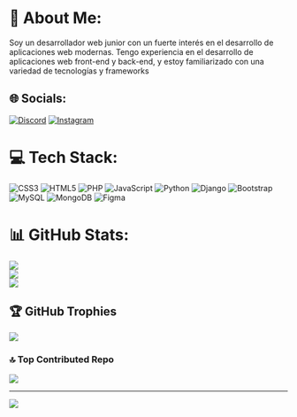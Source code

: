 # 💫 About Me:
Soy un desarrollador web junior con un fuerte interés en el desarrollo de aplicaciones web modernas. Tengo experiencia en el desarrollo de aplicaciones web front-end y back-end, y estoy familiarizado con una variedad de tecnologías y frameworks


## 🌐 Socials:
[![Discord](https://img.shields.io/badge/Discord-%237289DA.svg?logo=discord&logoColor=white)](https://discord.gg/https://discord.gg/A7heKmB) [![Instagram](https://img.shields.io/badge/Instagram-%23E4405F.svg?logo=Instagram&logoColor=white)](https://instagram.com/merchyprime_) 

# 💻 Tech Stack:
![CSS3](https://img.shields.io/badge/css3-%231572B6.svg?style=for-the-badge&logo=css3&logoColor=white) ![HTML5](https://img.shields.io/badge/html5-%23E34F26.svg?style=for-the-badge&logo=html5&logoColor=white) ![PHP](https://img.shields.io/badge/php-%23777BB4.svg?style=for-the-badge&logo=php&logoColor=white) ![JavaScript](https://img.shields.io/badge/javascript-%23323330.svg?style=for-the-badge&logo=javascript&logoColor=%23F7DF1E) ![Python](https://img.shields.io/badge/python-3670A0?style=for-the-badge&logo=python&logoColor=ffdd54) ![Django](https://img.shields.io/badge/django-%23092E20.svg?style=for-the-badge&logo=django&logoColor=white) ![Bootstrap](https://img.shields.io/badge/bootstrap-%238511FA.svg?style=for-the-badge&logo=bootstrap&logoColor=white) ![MySQL](https://img.shields.io/badge/mysql-%2300000f.svg?style=for-the-badge&logo=mysql&logoColor=white) ![MongoDB](https://img.shields.io/badge/MongoDB-%234ea94b.svg?style=for-the-badge&logo=mongodb&logoColor=white) ![Figma](https://img.shields.io/badge/figma-%23F24E1E.svg?style=for-the-badge&logo=figma&logoColor=white)
# 📊 GitHub Stats:
![](https://github-readme-stats.vercel.app/api?username=AlvaroIsaac18&theme=prussian&hide_border=false&include_all_commits=false&count_private=false)<br/>
![](https://github-readme-streak-stats.herokuapp.com/?user=AlvaroIsaac18&theme=prussian&hide_border=false)<br/>
![](https://github-readme-stats.vercel.app/api/top-langs/?username=AlvaroIsaac18&theme=prussian&hide_border=false&include_all_commits=false&count_private=false&layout=compact)

## 🏆 GitHub Trophies
![](https://github-profile-trophy.vercel.app/?username=AlvaroIsaac18&theme=monokai&no-frame=false&no-bg=true&margin-w=4)

### 🔝 Top Contributed Repo
![](https://github-contributor-stats.vercel.app/api?username=AlvaroIsaac18&limit=5&theme=dark&combine_all_yearly_contributions=true)

---
[![](https://visitcount.itsvg.in/api?id=AlvaroIsaac18&icon=0&color=0)](https://visitcount.itsvg.in)

<!-- Proudly created with GPRM ( https://gprm.itsvg.in ) -->

<!--
**AlvaroIsaac18/AlvaroIsaac18** is a ✨ _special_ ✨ repository because its `README.md` (this file) appears on your GitHub profile.

Here are some ideas to get ou started:

- 🔭 I’m currently working on ...
- 🌱 I’m currently learning ...
- 👯 I’m looking to collaborate on ...
- 🤔 I’m looking for help with ...
- 💬 Ask me about ...
- 📫 How to reach me: ...
- 😄 Pronouns: ...
- ⚡ Fun fact: ...
-->
